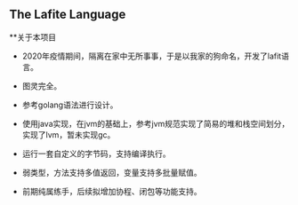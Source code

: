 
## The Lafite Language

**关于本项目


* 2020年疫情期间，隔离在家中无所事事，于是以我家的狗命名，开发了lafit语言。

* 图灵完全。
* 参考golang语法进行设计。
* 使用java实现，在jvm的基础上，参考jvm规范实现了简易的堆和栈空间划分，实现了lvm，暂未实现gc。
* 运行一套自定义的字节码，支持编译执行。
* 弱类型，方法支持多值返回，变量支持多批量赋值。
* 前期纯属练手，后续拟增加协程、闭包等功能支持。

